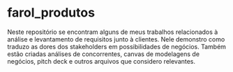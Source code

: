 # farol_produtos
Neste repositório se encontram alguns de meus trabalhos relacionados à análise e levantamento de requisitos junto à clientes.
Nele demonstro como traduzo as dores dos stakeholders em possibilidades de negócios.
Também estão criadas análises de concorrentes, canvas de modelagens de negócios, pitch deck e outros arquivos que considero relevantes.
